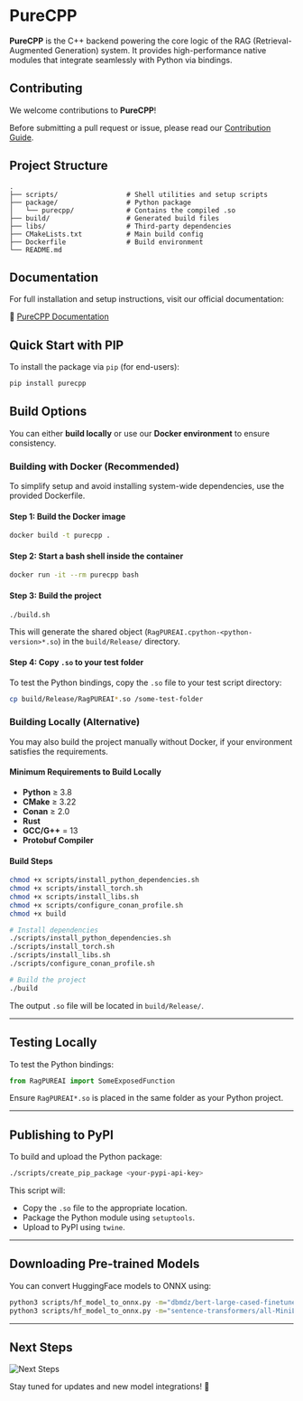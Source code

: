 # PureCPP

**PureCPP** is the C++ backend powering the core logic of the RAG (Retrieval-Augmented Generation) system. It provides high-performance native modules that integrate seamlessly with Python via bindings.

## Contributing

We welcome contributions to **PureCPP**!

Before submitting a pull request or issue, please read our [Contribution Guide](/community/CONTRIBUTING.md).

## Project Structure

```
.
├── scripts/                 # Shell utilities and setup scripts
├── package/                 # Python package
│   └── purecpp/             # Contains the compiled .so
├── build/                   # Generated build files
├── libs/                    # Third-party dependencies
├── CMakeLists.txt           # Main build config
├── Dockerfile               # Build environment
└── README.md
```

## Documentation

For full installation and setup instructions, visit our official documentation:

🔗 [PureCPP Documentation](https://docs.puredocs.org/setup)

## Quick Start with PIP

To install the package via `pip` (for end-users):

```bash
pip install purecpp
```

## Build Options

You can either **build locally** or use our **Docker environment** to ensure consistency.

### Building with Docker (Recommended)

To simplify setup and avoid installing system-wide dependencies, use the provided Dockerfile.

#### Step 1: Build the Docker image

```bash
docker build -t purecpp .
```

#### Step 2: Start a bash shell inside the container

```bash
docker run -it --rm purecpp bash
```

#### Step 3: Build the project

```bash
./build.sh
```

This will generate the shared object (`RagPUREAI.cpython-<python-version>*.so`) in the `build/Release/` directory.

#### Step 4: Copy `.so` to your test folder

To test the Python bindings, copy the `.so` file to your test script directory:

```bash
cp build/Release/RagPUREAI*.so /some-test-folder
```

### Building Locally (Alternative)

You may also build the project manually without Docker, if your environment satisfies the requirements.

#### Minimum Requirements to Build Locally

* **Python** ≥ 3.8
* **CMake** ≥ 3.22
* **Conan** ≥ 2.0
* **Rust**
* **GCC/G++** = 13
* **Protobuf Compiler**

#### Build Steps

```bash
chmod +x scripts/install_python_dependencies.sh
chmod +x scripts/install_torch.sh
chmod +x scripts/install_libs.sh
chmod +x scripts/configure_conan_profile.sh
chmod +x build

# Install dependencies
./scripts/install_python_dependencies.sh
./scripts/install_torch.sh
./scripts/install_libs.sh
./scripts/configure_conan_profile.sh

# Build the project
./build
```

The output `.so` file will be located in `build/Release/`.

---

## Testing Locally

To test the Python bindings:

```python
from RagPUREAI import SomeExposedFunction 
```

Ensure `RagPUREAI*.so` is placed in the same folder as your Python project.

---

## Publishing to PyPI

To build and upload the Python package:

```bash
./scripts/create_pip_package <your-pypi-api-key>
```

This script will:

* Copy the `.so` file to the appropriate location.
* Package the Python module using `setuptools`.
* Upload to PyPI using `twine`.

---

## Downloading Pre-trained Models

You can convert HuggingFace models to ONNX using:

```bash
python3 scripts/hf_model_to_onnx.py -m="dbmdz/bert-large-cased-finetuned-conll03-english" -o="bert-large-cased-finetuned-conll03-english"
python3 scripts/hf_model_to_onnx.py -m="sentence-transformers/all-MiniLM-L6-v2" -o="sentence-transformers/all-MiniLM-L6-v2"
```

---

## Next Steps

![Next Steps](community/release.jpg)

Stay tuned for updates and new model integrations! 🚀
